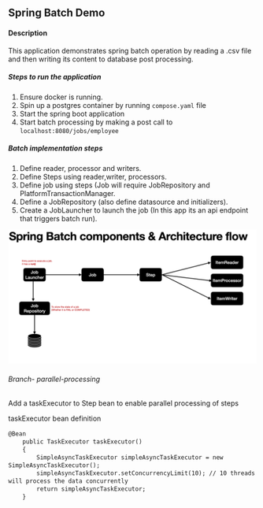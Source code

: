 ## Spring Batch Demo

#### Description

This application demonstrates spring batch operation by reading a .csv file and then writing its content to database post processing.

##### Steps to run the application

1. Ensure docker is running.
2. Spin up a postgres container by running `compose.yaml` file
3. Start the spring boot application
4. Start batch processing by making a post call to `localhost:8080/jobs/employee` 

##### Batch implementation steps 
1. Define reader, processor and writers.
2. Define Steps using reader,writer, processors.
3. Define job using steps (Job will require JobRepository and PlatformTransactionManager.
4. Define a JobRepository (also define datasource and initializers).
5. Create a JobLauncher to launch the job (In this app its an api endpoint that triggers batch run).

![Spring Batch Architecture](architecture.png)

###### Branch- parallel-processing

Add a taskExecutor to Step bean to enable parallel processing of steps

taskExecutor bean definition 
```shell
@Bean
    public TaskExecutor taskExecutor()
    {
        SimpleAsyncTaskExecutor simpleAsyncTaskExecutor = new SimpleAsyncTaskExecutor();
        simpleAsyncTaskExecutor.setConcurrencyLimit(10); // 10 threads will process the data concurrently
        return simpleAsyncTaskExecutor;
    }
```

